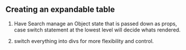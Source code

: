 ## Creating an expandable table

1. Have Search manage an Object state that is passed down as props, case switch statement at the lowest level will decide whats rendered.

2) switch everything into divs for more flexibility and control.
